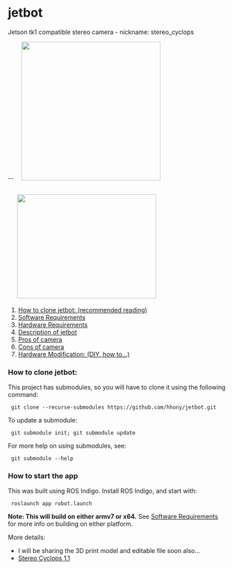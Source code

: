 # jetbot #
Jetson tk1 compatible stereo camera - nickname: stereo_cyclops

--
<a href="http://3.bp.blogspot.com/-1_6cSzO5hVg/VdFlmxuEO1I/AAAAAAAACMw/uh-UoaoEGV8/s1600/xmen39_cyclops.jpg" imageanchor="1" style="margin-left: 1em; margin-right: 1em;"><img border="0" height="320" src="http://3.bp.blogspot.com/-1_6cSzO5hVg/VdFlmxuEO1I/AAAAAAAACMw/uh-UoaoEGV8/s320/xmen39_cyclops.jpg" width="320" /></a>

<a href="http://4.bp.blogspot.com/-hVMFBN4IJsM/VXCcQGFK2PI/AAAAAAAABkI/wu_VtNCqzsA/s1600/new_stereo_camera_mounted.jpg" imageanchor="1" style="margin-left: 1em; margin-right: 1em;"><img border="0" height="240" src="http://4.bp.blogspot.com/-hVMFBN4IJsM/VXCcQGFK2PI/AAAAAAAABkI/wu_VtNCqzsA/s320/new_stereo_camera_mounted.jpg" width="320" /></a>
--

1. [How to clone jetbot: (recommended reading)](https://github.com/hhony/jetbot#how-to-clone-jetbot)
2. [Software Requirements](https://github.com/hhony/jetbot/wiki#software-requirements)
3. [Hardware Requirements](https://github.com/hhony/jetbot/wiki#hardware-requirements)
4. [Description of jetbot](https://github.com/hhony/jetbot/wiki#description-of-jetbot)
  1. [Pros of camera](https://github.com/hhony/jetbot/wiki#pros-of-ps3eye-as-sensor-platform)
  2. [Cons of camera](https://github.com/hhony/jetbot/wiki#cons-of-ps3eye-as-sensor-platform)
5. [Hardware Modification: (DIY, how to...)](https://github.com/hhony/jetbot/wiki/wiki:-hardware-modification)

### How to clone jetbot: ###
This project has submodules, so you will have to clone it using the following command:

     git clone --recurse-submodules https://github.com/hhony/jetbot.git

To update a submodule:

     git submodule init; git submodule update

For more help on using submodules, see: 

     git submodule --help

### How to start the app ###
This was built using ROS Indigo. Install ROS Indigo, and start with:

     roslaunch app robot.launch

__Note: This will build on either armv7 or x64.__ See [Software Requirements](https://github.com/hhony/jetbot/wiki#software-requirements) for more info on building on either platform.

More details:
* I will be sharing the 3D print model and editable file soon also...
* [Stereo Cyclops 1.1](http://hansbot.blogspot.com/2015/06/improved-stereo-camera.html)
